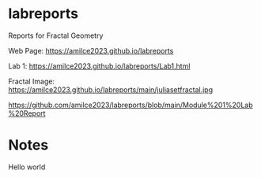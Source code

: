 # labreports
Reports for Fractal Geometry

Web Page: https://amilce2023.github.io/labreports


Lab 1: https://amilce2023.github.io/labreports/Lab1.html

Fractal Image: https://amilce2023.github.io/labreports/main/juliasetfractal.jpg 

https://github.com/amilce2023/labreports/blob/main/Module%201%20Lab%20Report

# Notes

Hello world
